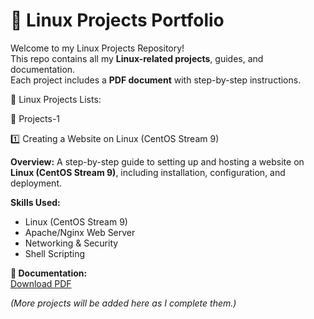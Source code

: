 # 🐧 Linux Projects Portfolio

Welcome to my Linux Projects Repository!  
This repo contains all my **Linux-related projects**, guides, and documentation.  
Each project includes a **PDF document** with step-by-step instructions.


🐧 Linux Projects Lists:


📂 Projects-1

1️⃣ Creating a Website on Linux (CentOS Stream 9)
   
   
**Overview:**
A step-by-step guide to setting up and hosting a website on **Linux (CentOS Stream 9)**, including installation, configuration, and deployment.


**Skills Used:**  
- Linux (CentOS Stream 9)
- Apache/Nginx Web Server
- Networking & Security
- Shell Scripting
  

**📄 Documentation:**  
[Download PDF](Creating_a_Website_on_Linux_CentOS_Stream_9.pdf.pdf)



*(More projects will be added here as I complete them.)*
